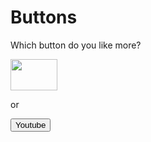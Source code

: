 # Buttons
<!DOCTYPE html>
<html>
  <head>

  </head>

<body>
  <p>Which button do you like more?</p>
  <a href="https://www.youtube.com"><img src="https://upload.wikimedia.org/wikipedia/commons/e/e1/Logo_of_YouTube_%282015-2017%29.svg" height="50px" width="75px"</img></a>
  <p>or</p>
 
<a href="https://www.youtube.com"><button style="color:255,0,0;">Youtube</button></a>

 </body>
</html>
 
